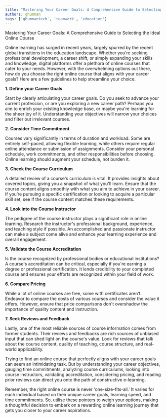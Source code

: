 ```yaml
---
title: "Mastering Your Career Goals: A Comprehensive Guide to Selecting the Ideal Online Course"  # Wrap the title in double quotes
authors: ghumman
tags: ['ghummantech', 'teamwork', 'education']
---
```


Mastering Your Career Goals: A Comprehensive Guide to Selecting the Ideal Online Course
<!-- truncate -->

Online learning has surged in recent years, largely spurred by the recent global transitions in the education landscape. Whether you're seeking professional development, a career shift, or simply expanding your skills and knowledge, digital platforms offer a plethora of online courses that cater to your needs. However, with the overwhelming options out there, how do you choose the right online course that aligns with your career goals? Here are a few guidelines to help streamline your choice.

**1. Define your Career Goals**

Start by clearly articulating your career goals. Do you seek to advance your current profession, or are you exploring a new career path? Perhaps you aim to enrich your existing knowledge base, or maybe you're learning for the sheer joy of it. Understanding your objectives will narrow your choices and filter out irrelevant courses.

**2. Consider Time Commitment**

Courses vary significantly in terms of duration and workload. Some are entirely self-paced, allowing flexible learning, while others require regular online attendance or submission of assignments. Consider your personal schedule, work commitments, and other responsibilities before choosing. Online learning should augment your schedule, not burden it.

**3. Check the Course Curriculum**

A detailed review of a course's curriculum is vital. It provides insights about covered topics, giving you a snapshot of what you'll learn. Ensure that the course content aligns smoothly with what you aim to achieve in your career. If you’re pursuing a specific certification or looking to acquire a particular skill set, see if the course content matches these requirements.

**4. Look into the Course Instructor**

The pedigree of the course instructor plays a significant role in online learning. Research the instructor's professional background, experience, and teaching style if possible. An accomplished and passionate instructor can make a subject come alive and enhance your learning experience and overall engagement.

**5. Validate the Course Accreditation**

Is the course recognized by professional bodies or educational institutions? A course's accreditation can be critical, especially if you're earning a degree or professional certification. It lends credibility to your completed course and ensures your efforts are recognized within your field of work.

**6. Compare Pricing**

While a lot of online courses are free, some with certificates aren’t. Endeavor to compare the costs of various courses and consider the value it offers. However, ensure that price comparisons don't overshadow the importance of quality content and instruction.

**7. Seek Reviews and Feedback**

Lastly, one of the most reliable sources of course information comes from former students. Their reviews and feedbacks are rich sources of unbiased input that can shed light on the course's value. Look for reviews that talk about the course content, quality of teaching, course structure, and real-world applicability.

Trying to find an online course that perfectly aligns with your career goals can seem an intimidating task. But by understanding your career objectives, gauging time commitments, analyzing course curriculums, looking into course instructors, validating accreditation, considering pricing, and reading prior reviews can direct you onto the path of constructive e-learning.

Remember, the right online course is never 'one-size-fits-all.' It varies for each individual based on their unique career goals, learning speed, and time commitments. So, utilise these pointers to weigh your options, making a thoughtful decision to embark on a rewarding online learning journey that gets you closer to your career aspirations.
